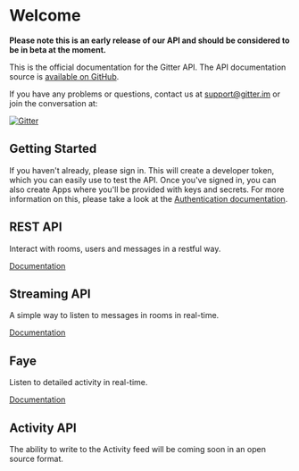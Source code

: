 # Welcome

**Please note this is an early release of our API and should be considered to be in beta at the moment.**

This is the official documentation for the Gitter API. The API documentation source is [available on GitHub](https://github.com/gitterHQ/api-docs). 

If you have any problems or questions, contact us at [support@gitter.im](mailto:support@gitter.im) or join the conversation at:

[![Gitter](https://badges.gitter.im/gitterHQ/developers.png)](https://gitter.im/gitterHQ/developers)

## Getting Started

If you haven't already, please sign in. This will create a developer token, which you can easily use to test the API. Once you've signed in, you can also create Apps where you'll be provided with keys and secrets. For more information on this, please take a look at the [Authentication documentation](authentication).

## REST API

Interact with rooms, users and messages in a restful way.

[Documentation](rest-api)

## Streaming API

A simple way to listen to messages in rooms in real-time.

[Documentation](streaming-api)

## Faye

Listen to detailed activity in real-time. 

[Documentation](faye-endpoint)

## Activity API

The ability to write to the Activity feed will be coming soon in an open source format.

